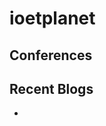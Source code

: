 # ioetplanet





## Conferences





## Recent Blogs

- [](https://github.com/collabnix/ioetplanet/blob/master/raspberrypi/README.md)

